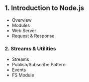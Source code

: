 ## 1. Introduction to Node.js
 - Overview
 - Modules
 - Web Server
 - Request & Response

### 2. Streams & Utilities
 - Streams
 - Publish/Subscribe Pattern
 - Events
 - FS Module
